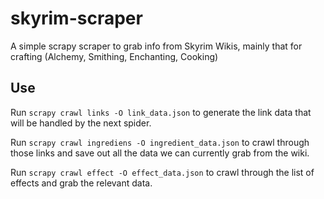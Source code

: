 # skyrim-scraper
A simple scrapy scraper to grab info from Skyrim Wikis, mainly that for crafting (Alchemy, Smithing, Enchanting, Cooking)

## Use ##

Run `scrapy crawl links -O link_data.json` to generate the link data that will be handled by the next spider. 

Run `scrapy crawl ingrediens -O ingredient_data.json` to crawl through those links and save out all the data we can currently grab from the wiki. 

Run `scrapy crawl effect -O effect_data.json` to crawl through the list of effects and grab the relevant data.
